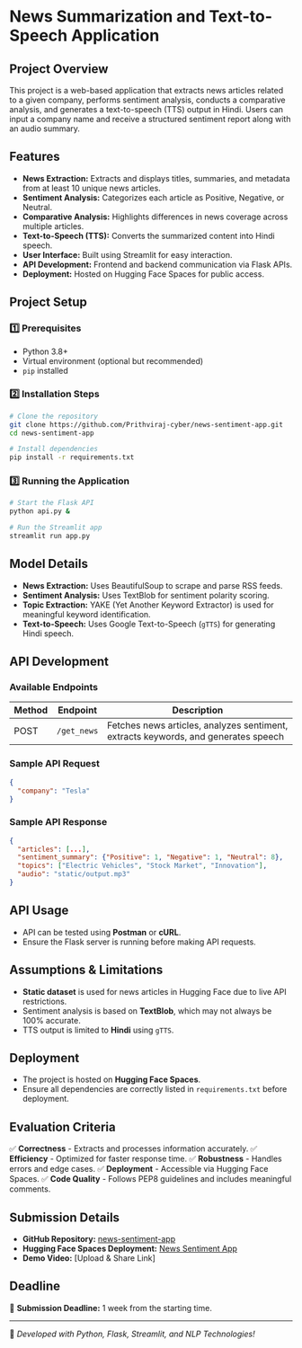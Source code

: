 # News Summarization and Text-to-Speech Application

## Project Overview
This project is a web-based application that extracts news articles related to a given company, performs sentiment analysis, conducts a comparative analysis, and generates a text-to-speech (TTS) output in Hindi. Users can input a company name and receive a structured sentiment report along with an audio summary.

## Features
- **News Extraction:** Extracts and displays titles, summaries, and metadata from at least 10 unique news articles.
- **Sentiment Analysis:** Categorizes each article as Positive, Negative, or Neutral.
- **Comparative Analysis:** Highlights differences in news coverage across multiple articles.
- **Text-to-Speech (TTS):** Converts the summarized content into Hindi speech.
- **User Interface:** Built using Streamlit for easy interaction.
- **API Development:** Frontend and backend communication via Flask APIs.
- **Deployment:** Hosted on Hugging Face Spaces for public access.

## Project Setup
### 1️⃣ Prerequisites
- Python 3.8+
- Virtual environment (optional but recommended)
- `pip` installed

### 2️⃣ Installation Steps
```bash
# Clone the repository
git clone https://github.com/Prithviraj-cyber/news-sentiment-app.git
cd news-sentiment-app

# Install dependencies
pip install -r requirements.txt
```

### 3️⃣ Running the Application
```bash
# Start the Flask API
python api.py &

# Run the Streamlit app
streamlit run app.py
```

## Model Details
- **News Extraction:** Uses BeautifulSoup to scrape and parse RSS feeds.
- **Sentiment Analysis:** Uses TextBlob for sentiment polarity scoring.
- **Topic Extraction:** YAKE (Yet Another Keyword Extractor) is used for meaningful keyword identification.
- **Text-to-Speech:** Uses Google Text-to-Speech (`gTTS`) for generating Hindi speech.

## API Development
### Available Endpoints
| Method | Endpoint | Description |
|--------|-------------|-------------|
| POST   | `/get_news` | Fetches news articles, analyzes sentiment, extracts keywords, and generates speech |

### Sample API Request
```json
{
  "company": "Tesla"
}
```

### Sample API Response
```json
{
  "articles": [...],
  "sentiment_summary": {"Positive": 1, "Negative": 1, "Neutral": 8},
  "topics": ["Electric Vehicles", "Stock Market", "Innovation"],
  "audio": "static/output.mp3"
}
```

## API Usage
- API can be tested using **Postman** or **cURL**.
- Ensure the Flask server is running before making API requests.

## Assumptions & Limitations
- **Static dataset** is used for news articles in Hugging Face due to live API restrictions.
- Sentiment analysis is based on **TextBlob**, which may not always be 100% accurate.
- TTS output is limited to **Hindi** using `gTTS`.

## Deployment
- The project is hosted on **Hugging Face Spaces**.
- Ensure all dependencies are correctly listed in `requirements.txt` before deployment.

## Evaluation Criteria
✅ **Correctness** - Extracts and processes information accurately.
✅ **Efficiency** - Optimized for faster response time.
✅ **Robustness** - Handles errors and edge cases.
✅ **Deployment** - Accessible via Hugging Face Spaces.
✅ **Code Quality** - Follows PEP8 guidelines and includes meaningful comments.

## Submission Details
- **GitHub Repository:** [news-sentiment-app](https://github.com/Prithviraj-cyber/news-sentiment-app)
- **Hugging Face Spaces Deployment:** [News Sentiment App](https://huggingface.co/spaces/anandsinghc22/news-sentiment-app)
- **Demo Video:** [Upload & Share Link]

## Deadline
📅 **Submission Deadline:** 1 week from the starting time.

---
🚀 *Developed with Python, Flask, Streamlit, and NLP Technologies!*
